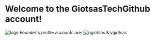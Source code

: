 # Welcome to the GiotsasTechGithub account!
![logo](https://pbs.twimg.com/profile_images/1947974462617391105/50e57ue2_400x400.jpg)
Founder's profile accounts are:
![ngiotsas & vgiotsas](https://i.imgur.com/6Wi3AVk.png)
